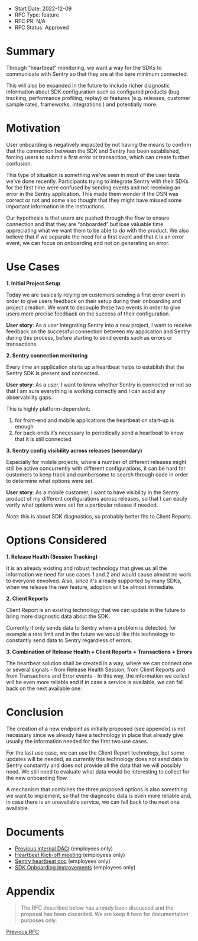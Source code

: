 - Start Date: 2022-12-09
- RFC Type: feature
- RFC PR: N/A
- RFC Status: Approved

# Summary

Through “heartbeat” monitoring, we want a way for the SDKs to communicate with Sentry so that they are at the bare minimum connected.

This will also be expanded in the future to include richer diagnostic information about SDK configuration such as configured products (bug tracking, performance profiling, replay) or features (e.g. releases, customer sample rates, frameworks, integrations ) and potentially more.

# Motivation

User onboarding is negatively impacted by not having the means to confirm that the connection between the SDK and Sentry has been established, forcing users to submit a first error or transaction, which can create further confusion.

This type of situation is something we've seen in most of the user tests we've done recently. Participants trying to integrate Sentry with their SDKs for the first time were confused by sending events and not receiving an error in the Sentry application. This made them wonder if the DSN was correct or not and some also thought that they might have missed some important information in the instructions.

Our hypothesis is that users are pushed through the flow to ensure connection and that they are “onboarded” but lose valuable time appreciating what we want them to be able to do with the product.
We also believe that if we separate the need for a first event and that it is an error event, we can focus on onboarding and not on generating an error.

# Use Cases

**1. Initial Project Setup**

Today we are basically relying on customers sending a first error event in order to give users feedback on their setup during their onboarding and project creation. We want to decouple these two events in order to give users more precise feedback on the success of their configuration.

**User story**: As a user integrating Sentry into a new project, I want to receive feedback on the successful connection between my application and Sentry during this process, before starting to send events such as errors or transactions.

**2. Sentry connection monitoring**

Every time an application starts up a heartbeat helps to establish that the Sentry SDK is present and connected.

**User story**: As a user, I want to know whether Sentry is connected or not so that I am sure everything is working correctly and I can avoid any observability gaps.

This is highly platform-dependent:

1. for front-end and mobile applications the heartbeat on start-up is enough
2. for back-ends it’s necessary to periodically send a heartbeat to know that it is still connected

**3. Sentry config visibility across releases (secondary)**

Especially for mobile projects, where a number of different releases might still be active concurrently with different configurations, it can be hard for customers to keep track and cumbersome to search through code in order to determine what options were set.

**User story**: As a mobile customer, I want to have visibility in the Sentry product of my different configurations across releases, so that I can easily verify what options were set for a particular release if needed.

_Note_: this is about SDK diagnostics, so probably better fits to Client Reports.

# Options Considered

**1. Release Health (Session Tracking)**

It is an already existing and robust technology that gives us all the information we need for use cases 1 and 2 and would cause almost no work to everyone envolved. Also, since it's already supported by many SDKs, when we release the new feature, adoption will be almost immediate.

**2. Client Reports**

Client Report is an existing technology that we can update in the future to bring more diagnostic data about the SDK.

Currently it only sends data to Sentry when a problem is detected, for example a rate limit and in the future we would like this technology to constantly send data to Sentry regardless of errors.

**3. Combination of Release Health + Client Reports + Transactions + Errors**

The heartbeat solution shall be created in a way, where we can connect one or several signals - from Release Health Session, from Client Reports and from Transactions and Error events - In this way, the information we collect will be even more reliable and if in case a service is available, we can fall back on the next available one.

# Conclusion

The creation of a new endpoint as initially proposed (see appendix) is not necessary since we already have a technology in place that already give usually the information needed for the first two use cases.

For the last use case, we can use the Client Report technology, but some updates will be needed, as currently this technology does not send data to Sentry constantly and does not provide all the data that we will possibly need. We still need to evaluate what data would be interesting to collect for the new onboarding flow.

A mechanism that combines the three proposed options is also something we want to implement, so that the diagnostic data is even more reliable and, in case there is an unavailable service, we can fall back to the next one available.

# Documents

- [Previous internal DACI](https://www.notion.so/sentry/Boot-up-and-or-heart-beat-b4308d3562a34aa6bba3c86bab575ea8) (employees only)
- [Heartbeat Kick-off meeting](https://www.notion.so/sentry/SDK-Onboarding-Improvements-261a3d1deed94522bcff1361fc8bd756?p=ed5580c63cbf4298ac78eb0b4a9b508a&pm=s) (employees only)
- [Sentry heartbeat doc](https://www.notion.so/sentry/Sentry-Heartbeat-c94ff5781c144b4c87b24fc1a302faa7) (employees only)
- [SDK Onboarding Improvements](https://www.notion.so/sentry/SDK-Onboarding-Improvements-261a3d1deed94522bcff1361fc8bd756) (employees only)

# Appendix

> The RFC described below has already been discussed and the proposal has been discarded. We are keep it here for documentation purposes only.

[Previous RFC](https://github.com/getsentry/rfcs/blob/ff09a49fe353e36dae426223c5d897700c9d3053/text/0044-heartbeat.md)
